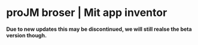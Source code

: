# proJM broser | Mit app inventor

**Due to new updates this may be discontinued, we will still realse the beta version though.**
